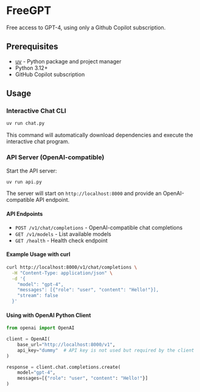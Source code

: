 # FreeGPT

Free access to GPT-4, using only a Github Copilot subscription.

## Prerequisites

- [uv](https://docs.astral.sh/uv/getting-started/installation/) - Python package and project manager
- Python 3.12+
- GitHub Copilot subscription

## Usage

### Interactive Chat CLI

```bash
uv run chat.py
```

This command will automatically download dependencies and execute the interactive chat program.

### API Server (OpenAI-compatible)

Start the API server:

```bash
uv run api.py
```

The server will start on `http://localhost:8000` and provide an OpenAI-compatible API endpoint.

#### API Endpoints

- `POST /v1/chat/completions` - OpenAI-compatible chat completions
- `GET /v1/models` - List available models
- `GET /health` - Health check endpoint

#### Example Usage with curl

```bash
curl http://localhost:8000/v1/chat/completions \
  -H "Content-Type: application/json" \
  -d '{
    "model": "gpt-4",
    "messages": [{"role": "user", "content": "Hello!"}],
    "stream": false
  }'
```

#### Using with OpenAI Python Client

```python
from openai import OpenAI

client = OpenAI(
    base_url="http://localhost:8000/v1",
    api_key="dummy"  # API key is not used but required by the client
)

response = client.chat.completions.create(
    model="gpt-4",
    messages=[{"role": "user", "content": "Hello!"}]
)
```